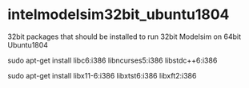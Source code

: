 # intelmodelsim32bit_ubuntu1804
32bit packages that should be installed to run 32bit Modelsim on 64bit Ubuntu1804

sudo apt-get install libc6:i386 libncurses5:i386 libstdc++6:i386

sudo apt-get install libx11-6:i386 libxtst6:i386 libxft2:i386
